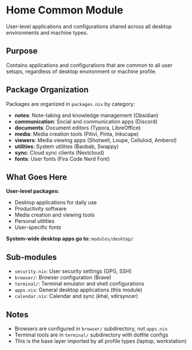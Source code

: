 # Home Common Module

User-level applications and configurations shared across all desktop environments and machine types.

## Purpose

Contains applications and configurations that are common to all user setups, regardless of desktop environment or machine profile.

## Package Organization

Packages are organized in `packages.nix` by category:
- **notes**: Note-taking and knowledge management (Obsidian)
- **communication**: Social and communication apps (Discord)
- **documents**: Document editors (Typora, LibreOffice)
- **media**: Media creation tools (Pitivi, Pinta, Inkscape)
- **viewers**: Media viewing apps (Shotwell, Loupe, Celluloid, Amberol)
- **utilities**: System utilities (Baobab, Swappy)
- **sync**: Cloud sync clients (Nextcloud)
- **fonts**: User fonts (Fira Code Nerd Font)

## What Goes Here

**User-level packages:**
- Desktop applications for daily use
- Productivity software
- Media creation and viewing tools
- Personal utilities
- User-specific fonts

**System-wide desktop apps go to:** `modules/desktop/`

## Sub-modules

- `security.nix`: User security settings (GPG, SSH)
- `browser/`: Browser configuration (Brave)
- `terminal/`: Terminal emulator and shell configurations
- `apps.nix`: General desktop applications (this module)
- `calendar.nix`: Calendar and sync (khal, vdirsyncer)

## Notes

- Browsers are configured in `browser/` subdirectory, not `apps.nix`
- Terminal tools are in `terminal/` subdirectory with dotfile configs
- This is the base layer imported by all profile types (laptop, workstation)
